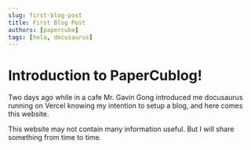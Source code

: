 ```yaml
---
slug: first-blog-post
title: First Blog Post
authors: [papercube]
tags: [hola, docusaurus]
---
```


# Introduction to PaperCublog!

Two days ago while in a cafe Mr. Gavin Gong introduced me docusaurus running on Vercel knowing my intention to setup a blog, and here comes this website. 

This website may not contain many information useful. But I will share something from time to time. 